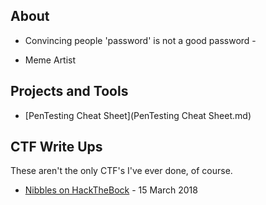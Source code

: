 ## About

- Convincing people 'password' is not a good password -

- Meme Artist


## Projects and Tools

* [PenTesting Cheat Sheet](PenTesting Cheat Sheet.md)

## CTF Write Ups

These aren't the only CTF's I've ever done, of course.


* [Nibbles on HackTheBock](CTF-Writeups/Nibbles-HTB.md) - 15 March 2018


